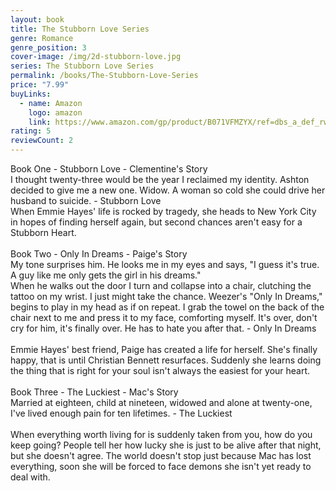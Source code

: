 ```yaml
---
layout: book
title: The Stubborn Love Series
genre: Romance
genre_position: 3
cover-image: /img/2d-stubborn-love.jpg
series: The Stubborn Love Series
permalink: /books/The-Stubborn-Love-Series
price: "7.99"
buyLinks:
  - name: Amazon
    logo: amazon
    link: https://www.amazon.com/gp/product/B071VFMZYX/ref=dbs_a_def_rwt_bibl_vppi_i16
rating: 5
reviewCount: 2
---
```

Book One - Stubborn Love - Clementine's Story\
I thought twenty-three would be the year I reclaimed my identity. Ashton decided to give me a new one. Widow. A woman so cold she could drive her husband to suicide. - Stubborn Love\
When Emmie Hayes' life is rocked by tragedy, she heads to New York City in hopes of finding herself again, but second chances aren't easy for a Stubborn Heart.\
\
Book Two - Only In Dreams - Paige's Story\
My tone surprises him. He looks me in my eyes and says, "I guess it's true. A guy like me only gets the girl in his dreams."\
When he walks out the door I turn and collapse into a chair, clutching the tattoo on my wrist. I just might take the chance. Weezer's "Only In Dreams," begins to play in my head as if on repeat. I grab the towel on the back of the chair next to me and press it to my face, comforting myself. It's over, don't cry for him, it's finally over. He has to hate you after that. - Only In Dreams\
\
Emmie Hayes' best friend, Paige has created a life for herself. She's finally happy, that is until Christian Bennett resurfaces. Suddenly she learns doing the thing that is right for your soul isn't always the easiest for your heart.\
\
Book Three - The Luckiest - Mac's Story\
Married at eighteen, child at nineteen, widowed and alone at twenty-one, I've lived enough pain for ten lifetimes. - The Luckiest\
\
When everything worth living for is suddenly taken from you, how do you keep going? People tell her how lucky she is just to be alive after that night, but she doesn't agree. The world doesn't stop just because Mac has lost everything, soon she will be forced to face demons she isn't yet ready to deal with.
